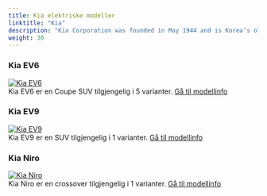 ```yaml
---
title: Kia elektriske modeller
linktitle: "Kia"
description: "Kia Corporation was founded in May 1944 and is Korea’s oldest manufacturer of motor vehicles. From humble origins making bicycles and motorcycles, Kia has grown – as part of the dynamic, global Hyundai-Kia Automotive Group – to become the world’s fifth largest vehicle manufacturer.  "
weight: 30
---
```

<!-- markdownlint-disable MD033 -->
<!-- markdownlint-disable MD010 -->


<div class="container shadow p-3 mb-5 bg-body-tertiary rounded">
<h3> Kia EV6</h3>
	<div class="row">
		<div class="col col-12 col-md-6">
			<a href="ev6"><img src="https://media.evkx.net/multimedia/models/kia/ev6/ev6_standard_range_2wd/main_1_st.jpg" class="img-fluid" alt="Kia EV6" ></a>
		</div>
		<div class="col col-12 col-md-6">
Kia EV6 er en Coupe SUV tilgjengelig i 5 varianter.
<a href="ev6">Gå til modellinfo</a>
		</div>
	</div>
</div>
<div class="container shadow p-3 mb-5 bg-body-tertiary rounded">
<h3> Kia EV9</h3>
	<div class="row">
		<div class="col col-12 col-md-6">
			<a href="ev9"><img src="https://media.evkx.net/multimedia/models/kia/ev9/ev9_long_range_awd/main_1_st.jpg" class="img-fluid" alt="Kia EV9" ></a>
		</div>
		<div class="col col-12 col-md-6">
Kia EV9 er en SUV tilgjengelig i 1 varianter.
<a href="ev9">Gå til modellinfo</a>
		</div>
	</div>
</div>
<div class="container shadow p-3 mb-5 bg-body-tertiary rounded">
<h3> Kia Niro</h3>
	<div class="row">
		<div class="col col-12 col-md-6">
			<a href="niro"><img src="https://media.evkx.net/multimedia/models/kia/niro/niro_ev/main_1_st.jpg" class="img-fluid" alt="Kia Niro" ></a>
		</div>
		<div class="col col-12 col-md-6">
Kia Niro er en crossover tilgjengelig i 1 varianter.
<a href="niro">Gå til modellinfo</a>
		</div>
	</div>
</div>
